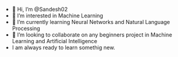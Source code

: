 - 👋 Hi, I’m @Sandesh02
- 👀 I’m interested in Machine Learning
- 🌱 I’m currently learning Neural Networks and Natural Language Processing
- 💞️ I’m looking to collaborate on any beginners project in Machine Learning and Artificial Intelligence
- I am always ready to learn somethig new.

